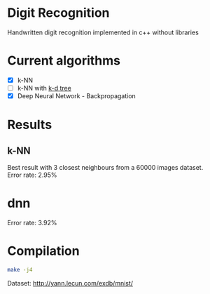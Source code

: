 # Digit Recognition
Handwritten digit recognition implemented in c++ without libraries

# Current algorithms
- [x] k-NN
- [ ] k-NN with [k-d tree](https://en.wikipedia.org/wiki/K-d_tree)
- [x] Deep Neural Network - Backpropagation

# Results
## k-NN
Best result with 3 closest neighbours from a 60000 images dataset.  
Error rate: 2.95%

# dnn
Error rate: 3.92%

# Compilation
```bash
make -j4
```

Dataset: <http://yann.lecun.com/exdb/mnist/>
